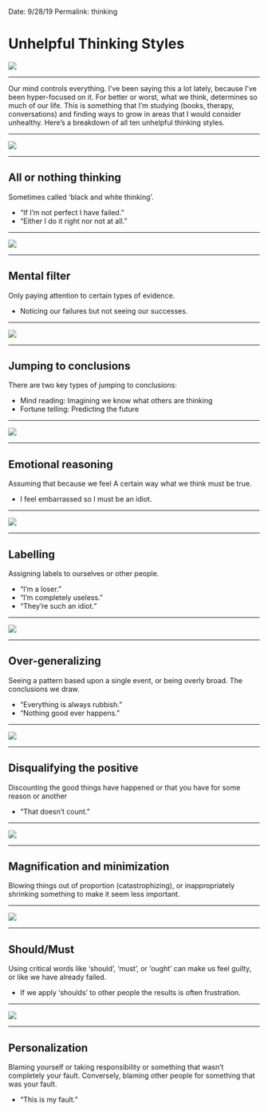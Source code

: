 Date: 9/28/19
Permalink: thinking

# Unhelpful Thinking Styles

![][image-1]

---- 

Our mind controls everything. I’ve been saying this a lot lately, because I’ve been hyper-focused on it. For better or worst, what we think, determines so much of our life. This is something that I’m studying (books, therapy, conversations) and finding ways to grow in areas that I would consider unhealthy. Here’s a breakdown of all ten unhelpful thinking styles.

---- 

![][image-2]

---- 

## All or nothing thinking

Sometimes called ‘black and white thinking’.

- “If I’m not perfect I have failed.”
- “Either I do it right nor not at all.”

---- 

![][image-3]

---- 

## Mental filter

Only paying attention to certain types of evidence. 

- Noticing our failures but not seeing our successes.

---- 

![][image-4]

---- 

## Jumping to conclusions

There are two key types of jumping to conclusions:

- Mind reading: Imagining we know what others are thinking
- Fortune telling: Predicting the future

---- 

![][image-5]

---- 

## Emotional reasoning

Assuming that because we feel A certain way what we think must be true.

- I feel embarrassed so I must be an idiot.

---- 

![][image-6]

---- 

## Labelling

Assigning labels to ourselves or other people.

- “I’m a loser.”
- “I’m completely useless.”
- “They’re such an idiot.”

---- 

![][image-7]

---- 

## Over-generalizing

Seeing a pattern based upon a single event, or being overly broad. The conclusions we draw.

- “Everything is always rubbish.”
- “Nothing good ever happens.”

---- 

![][image-8]

---- 

## Disqualifying the positive

Discounting the good things have happened or that you have for some reason or another

- “That doesn’t count.”

---- 

![][image-9]

---- 

## Magnification and minimization

Blowing things out of proportion (catastrophizing), or inappropriately shrinking something to make it seem less important.

---- 

![][image-10]

---- 

## Should/Must

Using critical words like ‘should’, ‘must’, or ‘ought’ can make us feel guilty, or like we have already failed.

- If we apply ‘shoulds’ to other people the results is often frustration.

---- 

![][image-11]

---- 

## Personalization

Blaming yourself or taking responsibility or something that wasn’t completely your fault. Conversely, blaming other people for something that was your fault.

- “This is my fault.”

[image-1]:	https://i.imgur.com/xGNnecB.png
[image-2]:	https://i.imgur.com/3rfB3Fn.jpg
[image-3]:	https://i.imgur.com/8tSSGS5.jpg
[image-4]:	https://i.imgur.com/bif21wT.jpg
[image-5]:	https://i.imgur.com/4e1VLMf.jpg
[image-6]:	https://i.imgur.com/PnwdZuX.jpg
[image-7]:	https://i.imgur.com/Agen8wA.jpg
[image-8]:	https://i.imgur.com/JFDWdiX.jpg
[image-9]:	https://i.imgur.com/FDjQuRS.jpg
[image-10]:	https://i.imgur.com/6Oh0FEz.jpg
[image-11]:	https://i.imgur.com/lmJLaeJ.jpg